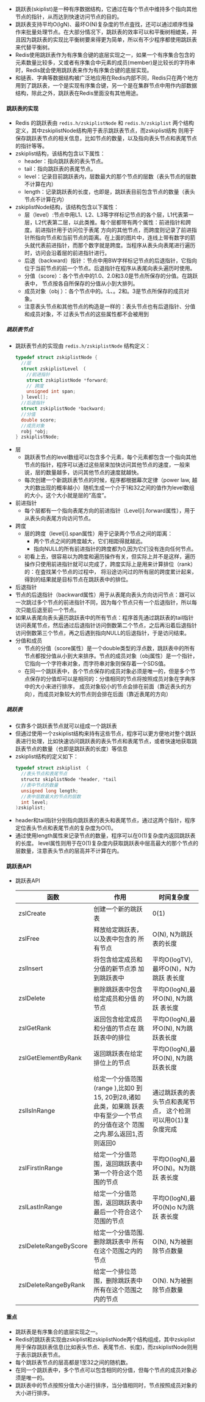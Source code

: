 * 跳跃表(skiplist)是一种有序数据结构，它通过在每个节点中维持多个指向其他节点的指针，从而达到快速访问节点的目的。
* 跳跃表支持平均O(lgN)、最坏O(N)复杂度的节点査找，还可以通过顺序性操作来批量处理节点。在大部分情况下，跳跃表的效率可以和平衡树相媲美，并且因为跳跃表的实现比平衡树要来得更为简单，所以有不少程序都使用跳跃表来代替平衡树。
* Redis使用跳跃表作为有序集合键的底层实现之一，如果一个有序集合包含的元素数量比较多，又或者有序集合中元素的成员(member)是比较长的字符串时，Redis就会使用跳跃表来作为有序集合键的底层实现。
* 和链表、字典等数据结构被广泛地应用在Redis内部不同，Redis只在两个地方用到了跳跃表，一个是实现有序集合键，另一个是在集群节点中用作内部数据结构，除此之外，跳跃表在Redis里面没有其他用途。

#### 跳跃表的实现
* Redis 的跳跃表由 `redis.h/zskiplistNode` 和 `redis.h/zskiplist` 两个结构定义，其中zskiplistNode结构用于表示跳跃表节点，而zskiplist结构
则用于保存跳跃表节点的相关信息，比如节点的数量，以及指向表头节点和表尾节点的指针等等。
* zskiplist结构，该结构包含以下属性：
  * header：指向跳跃表的表头节点。
  * tail：指向跳跃表的表尾节点。
  * level：记录目前跳跃表内，层数最大的那个节点的层数（表头节点的层数不计算在内）
  * length：记录跳跃表的长度，也即是，跳跃表目前包含节点的数量（表头节点不计算在内）
* zskiplistNode结构，该结构包含以下属性：
  * 层（level）:节点中用L1、L2、L3等字样标记节点的各个层，L1代表第一层，L2代表第二层，以此类推。每个层都带有两个属性：前进指针和跨度。前进指针用于访问位于表尾
  方向的其他节点，而跨度则记录了前进指针所指向节点和当前节点的距离。在上面的图片中，连线上带有数字的箭头就代表前进指针，而那个数字就是跨度。当程序从表头向表尾进行遍历时，访问会沿着层的前进指针进行。
  * 后退（backward）指针：节点中用BW字样标记节点的后退指针，它指向位于当前节点的前一个节点。后退指针在程序从表尾向表头遍历时使用。
  * 分值（score）：各个节点中的1.0、2.0和3.0是节点所保存的分值。在跳跃表中， 节点按各自所保存的分值从小到大排列。
  * 成员对象（obj ）：各个节点中的。:L、。2和。3是节点所保存的成员对象。
  * 注意表头节点和其他节点的构造是一样的：表头节点也有后退指针、分值和成员对象，不 过表头节点的这些属性都不会被用到

##### 跳跃表节点
* 跳跃表节点的实现由 `redis.h/zskiplistNode` 结构定义：
  ```c
  typedef struct zskiplistNode {
    //层
    struct zskiplistLevel （
      //前进指针
      struct zskiplistNode *forward;
      // 跨度
      unsigned int span;
    } level[];
    //后退指针
    struct zskiplistNode *backward;
    //分值
    double score;
    //成员对象
    robj *obj;
  } zskiplistNode;
  ```
* 层
  * 跳跃表节点的level数组可以包含多个元素，每个元素都包含一个指向其他节点的指针，程序可以通过这些层来加快访问其他节点的速度，一般来说，层的数量越多，访问其他节点的速度就越快。
  * 每次创建一个新跳跃表节点的时候，程序都根据幕次定律（power law, 越大的数出现的概率越小）随机生成一个介于1和32之间的值作为level数组的大小，这个大小就是层的“高度”。
* 前进指针
  * 每个层都有一个指向表尾方向的前进指针（Level[i].forward属性），用于从表头向表尾方向访问节点。
* 跨度
  * 层的跨度（level[i].span属性）用于记录两个节点之间的距离：
    * 两个节点之间的跨度越大，它们相距得就越远。
    * 指向NULL的所有前进指针的跨度都为0,因为它们没有连向任何节点。
  * 初看上去，很容易以为跨度和遍历操作有关，但实际上并不是这样，遍历操作只使用前进指针就可以完成了，跨度实际上是用来计算排位（rank）的：在査找某个节点的过程中， 
  将沿途访问过的所有层的跨度累计起来，得到的结果就是目标节点在跳跃表中的排位。
*  后退指针
  * 节点的后退指针（backward属性）用于从表尾向表头方向访问节点：跟可以一次跳过多个节点的前进指针不同，因为每个节点只有一个后退指针，所以每次只能后退至前一个节点。
  * 如果从表尾向表头遍历跳跃表中的所有节点：程序首先通过跳跃表的tail指针访问表尾节点，然后通过后退指针访问倒数第二个节点，之后再沿着后退指针访问倒数第三个节点，再之后遇到指向NULL的后退指针，于是访问结束。
* 分值和成员
  * 节点的分值（score属性）是一个double类型的浮点数，跳跃表中的所有节点都按分值从小到大来排序。节点的成员对象（obj属性）是一个指针，它指向一个字符串对象，而字符串对象则保存着一个SDS值。
  * 在同一个跳跃表中，各个节点保存的成员对象必须是唯一的，但是多个节点保存的分值却可以是相同的：分值相同的节点将按照成员对象在字典序中的大小来进行排序，
  成员对象较小的节点会排在前面（靠近表头的方向），而成员对象较大的节点则会排在后面（靠近表尾的方向）

##### 跳跃表
* 仅靠多个跳跃表节点就可以组成一个跳跃表
* 但通过使用一个zskiplist结构来持有这些节点，程序可以更方便地对整个跳跃表进行处理，比如快速访问跳跃表的表头节点和表尾节点，或者快速地获取跳跃表节点的数量（也即是跳跃表的长度）等信息
* zskiplist结构的定义如下：
  ```c
  typedef struct zskiplist （
    //表头节点和表尾节点
    structz skiplistNode *header, *tail
  	//表中节点的数量 
  	unsigned long length;
    //表中层数最大的节点的层数 
    int level;
  )zskiplist;
  ```
* header和tail指针分别指向跳跃表的表头和表尾节点，通过这两个指针，程序定位表头节点和表尾节点的复杂度为O(1)。
* 通过使用length属性来记录节点的数量，程序可以在0(1)复杂度内返回跳跃表的长度。 level属性则用于在0(1)复杂度内获取跳跃表中层高最大的那个节点的层数量，注意表头节点的层高并不计算在内。

#### 跳跃表API
* 跳跃表API

  | 函数                  | 作用                                                         | 时间复杂度                                                   |
  | --------------------- | ------------------------------------------------------------ | ------------------------------------------------------------ |
  | zslCreate             | 创建一个新的跳跃表                                           | 0(1)                                                         |
  | zslFree               | 释放给定跳跃表，以及表中包含的 所有节点                      | O(N), N为跳跃表的长度                                        |
  | zsllnsert             | 将包含给定成员和分值的新节点添 加到跳跃表中                  | 平均O(logTV),最坏O(N)，N为跳跃 表长度                        |
  | zslDelete             | 删除跳跃表中包含给定成员和分值 的节点                        | 平均O(logN),最坏O(N), N为跳跃 表长度                         |
  | zslGetRank            | 返回包含给定成员和分值的节点在 跳跃表中的排位                | 平均O(logN),最坏O(N), N为跳跃表长度                          |
  | zslGetElementByRank   | 返回跳跃表在给定排位上的节点                                 | 平均O(logN),最坏O(N),  N为跳跃表长度                         |
  | zslIsInRange          | 给定一个分值范围(range ),比如0 到15, 20到28,诸如此类，如果跳 跃表中有至少一个节点的分值在这个 范围之内.那么返回1,否则返回0 | 通过跳跃表的表头节点和表尾节点， 这个检测可以用0(1)复杂度完成 |
  | zslFirstInRange       | 给定一个分值范围，返回跳跃表中 第一个符合这个范围的节点      | 平均O(logN),最坏O(N)。N为跳跃 表长度                         |
  | zslLastInRange        | 给定一个分值范围，返回跳跃表中 最后一个符合这个范围的节点    | 平均O(logN),最坏0(N)o N为跳跃 表长度                         |
  | zslDeleteRangeByScore | 给定一个分值范围.删除跳跃表中 所有在这个范围之内的节点       | O(N), N为被删除节点数量                                      |
  | zslDeleteRangeByRank  | 给定一个排位范围，删除跳跃表中 所有在这个范围之内的节点      | O(N). N为被删除节点数量                                      |

#### 重点
* 跳跃表是有序集合的底层实现之一。
* Redis的跳跃表实现由zskiplist和zskiplistNode两个结构组成，其中zskiplist用于保存跳跃表信息(比如表头节点、表尾节点、长度)，而zskiplistNode则用于表示跳跃表节点。
* 每个跳跃表节点的层高都是1至32之间的随机数。
* 在同一个跳跃表中，多个节点可以包含相同的分值，但每个节点的成员对象必须是唯一的。
* 跳跃表中的节点按照分值大小进行排序，当分值相同时，节点按照成员对象的大小进行排序。